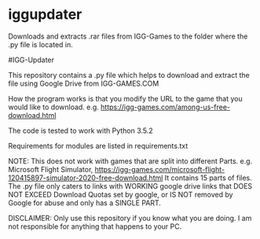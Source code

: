 # iggupdater
Downloads and extracts .rar files from IGG-Games to the folder where the .py file is located in.

#IGG-Updater

This repository contains a .py file which helps to download and extract the file using Google Drive from IGG-GAMES.COM

How the program works is that you modify the URL to the game that you would like to download.
e.g. https://igg-games.com/among-us-free-download.html

The code is tested to work with Python 3.5.2

Requirements for modules are listed in requirements.txt

NOTE: This does not work with games that are split into different Parts.
e.g. Microsoft Flight Simulator, https://igg-games.com/microsoft-flight-120415897-simulator-2020-free-download.html
It contains 15 parts of files. The .py file only caters to links with WORKING google drive links that DOES NOT EXCEED Download Quotas set by google, or IS NOT removed by Google for abuse and only has a SINGLE PART.

DISCLAIMER: Only use this repository if you know what you are doing. I am not responsible for anything that happens to your PC.
